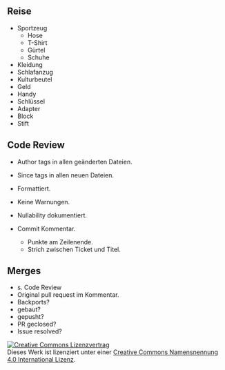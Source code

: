 ## Reise

* Sportzeug
    * Hose
    * T-Shirt
    * Gürtel
    * Schuhe
* Kleidung
* Schlafanzug
* Kulturbeutel
* Geld
* Handy
* Schlüssel
* Adapter
* Block
* Stift

## Code Review

* Author tags in allen geänderten Dateien.
* Since tags in allen neuen Dateien.
* Formattiert.
* Keine Warnungen.
* Nullability dokumentiert.

* Commit Kommentar.
    * Punkte am Zeilenende.
    * Strich zwischen Ticket und Titel.


## Merges

* s. Code Review
* Original pull request im Kommentar.
* Backports?
* gebaut?
* gepusht?
* PR geclosed?
* Issue resolved?




<a rel="license" href="http://creativecommons.org/licenses/by/4.0/"><img alt="Creative Commons Lizenzvertrag" style="border-width:0" src="https://i.creativecommons.org/l/by/4.0/88x31.png" /></a><br />Dieses Werk ist lizenziert unter einer <a rel="license" href="http://creativecommons.org/licenses/by/4.0/">Creative Commons Namensnennung 4.0 International Lizenz</a>.

